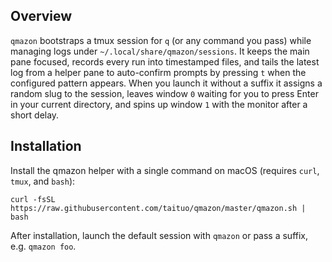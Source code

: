 ## Overview

`qmazon` bootstraps a tmux session for `q` (or any command you pass) while managing logs under `~/.local/share/qmazon/sessions`. It keeps the main pane focused, records every run into timestamped files, and tails the latest log from a helper pane to auto-confirm prompts by pressing `t` when the configured pattern appears. When you launch it without a suffix it assigns a random slug to the session, leaves window `0` waiting for you to press Enter in your current directory, and spins up window `1` with the monitor after a short delay.

## Installation

Install the qmazon helper with a single command on macOS (requires `curl`, `tmux`, and `bash`):

```
curl -fsSL https://raw.githubusercontent.com/taituo/qmazon/master/qmazon.sh | bash
```

After installation, launch the default session with `qmazon` or pass a suffix, e.g. `qmazon foo`.
